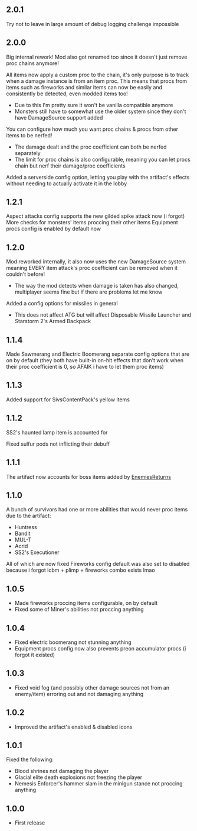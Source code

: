## 2.0.1
Try not to leave in large amount of debug logging challenge impossible

## 2.0.0
Big internal rework! Mod also got renamed too since it doesn't just remove proc chains anymore!

All items now apply a custom proc to the chain, it's only purpose is to track when a damage instance is from an item proc.
This means that procs from items such as fireworks and similar items can now be easily and consistently be detected, even modded items too!
- Due to this I'm pretty sure it won't be vanilla compatible anymore
- Monsters still have to somewhat use the older system since they don't have DamageSource support added

You can configure how much you want proc chains & procs from other items to be nerfed!
- The damage dealt and the proc coefficient can both be nerfed separately
- The limit for proc chains is also configurable, meaning you can let procs chain but nerf their damage/proc coefficients

Added a serverside config option, letting you play with the artifact's effects without needing to actually activate it in the lobby

## 1.2.1
Aspect attacks config supports the new gilded spike attack now (i forgot)
More checks for monsters' items proccing their other items
Equipment procs config is enabled by default now

## 1.2.0
Mod reworked internally, it also now uses the new DamageSource system meaning EVERY item attack's proc coefficient can be removed when it couldn't before!
- The way the mod detects when damage is taken has also changed, multiplayer seems fine but if there are problems let me know

Added a config options for missiles in general
- This does not affect ATG but will affect Disposable Missile Launcher and Starstorm 2's Armed Backpack

## 1.1.4
Made Sawmerang and Electric Boomerang separate config options that are on by default
(they both have built-in on-hit effects that don't work when their proc coefficient is 0, so AFAIK i have to let them proc items)

## 1.1.3
Added support for SivsContentPack's yellow items

## 1.1.2
SS2's haunted lamp item is accounted for

Fixed sulfur pods not inflicting their debuff

## 1.1.1
The artifact now accounts for boss items added by [EnemiesReturns](https://thunderstore.io/package/Risky_Sleeps/EnemiesReturns/)

## 1.1.0
A bunch of survivors had one or more abilities that would never proc items due to the artifact:
- Huntress
- Bandit
- MUL-T
- Acrid
- SS2's Executioner

All of which are now fixed
Fireworks config default was also set to disabled because i forgot icbm + plimp + fireworks combo exists lmao

## 1.0.5
- Made fireworks proccing items configurable, on by default
- Fixed some of Miner's abilities not proccing anything

## 1.0.4
- Fixed electric boomerang not stunning anything
- Equipment procs config now also prevents preon accumulator procs (i forgot it existed)

## 1.0.3
- Fixed void fog (and possibly other damage sources not from an enemy/item) erroring out and not damaging anything

## 1.0.2
- Improved the artifact's enabled & disabled icons

## 1.0.1
Fixed the following:
- Blood shrines not damaging the player
- Glacial elite death explosions not freezing the player
- Nemesis Enforcer's hammer slam in the minigun stance not proccing anything

## 1.0.0

- First release
